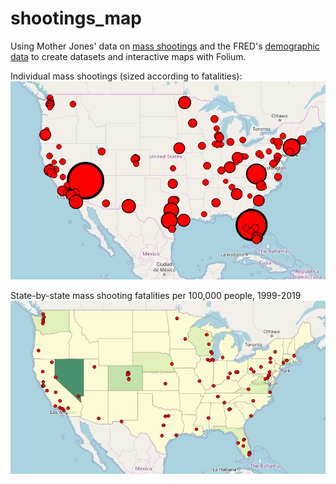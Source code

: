 # shootings_map
Using Mother Jones' data on [mass shootings](https://www.motherjones.com/politics/2012/12/mass-shootings-mother-jones-full-data/) and the FRED's [demographic data](https://fred.stlouisfed.org/) to create datasets and interactive maps with Folium.

Individual mass shootings (sized according to fatalities):
![Map](map_screenshot.png?raw=True "Map")

State-by-state mass shooting fatalities per 100,000 people, 1999-2019
![Map](chloropleth_map.png?raw=True "Map")
